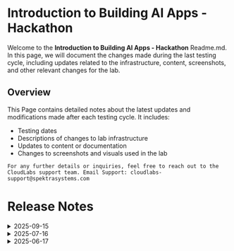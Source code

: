 # Introduction to Building AI Apps - Hackathon

Welcome to the **Introduction to Building AI Apps - Hackathon** Readme.md. In this page, we will document the changes made during the last testing cycle, including updates related to the infrastructure, content, screenshots, and other relevant changes for the lab.

## Overview

This Page contains detailed notes about the latest updates and modifications made after each testing cycle. It includes:

- Testing dates
- Descriptions of changes to lab infrastructure
- Updates to content or documentation
- Changes to screenshots and visuals used in the lab

`For any further details or inquiries, feel free to reach out to the CloudLabs support team. Email Support: cloudlabs-support@spektrasystems.com`

# Release Notes

<details>
  <summary>2025-09-15</summary>

## Release Date: 2025-09-15

### Summary of Changes

Content updates - Updated the OpenAI models and CSharp code in Challenge 3.    

### Infrastructure Changes

N/A

### Content Changes

Replaced the OpenAI models gpt-35-turbo and gpt-4o-mini with gpt-4.1-mini, since the earlier models have been deprecated.

### Screenshot Updates

- **Minor updates**: 

    - Instruction enhancement and a few screenshot updates. 
      
### Testing Notes

- **Testing Date**: 2025-09-12

### Testing Scope 

 Conducted end-to-end testing of the lab, updating the content and instructions accordingly. 

---
</details>

<details>
  <summary>2025-07-16</summary>

### Release Date: 2025-07-21

- **Testing Date**: 2025-07-16

## Infrastructure Changes

NA

## Content Changes
  
Instructions were updated to be more precise and clear. Updated the configuration files required for the Hackathon.

## Screenshot Updates

Screenshots were updated to enhance the overall user experience. 

## Validation

NA

## Testing Notes

- **Test Validation Summary**: Tested the labs and validated the lab guide steps.

---
</details>

<details>
  <summary>2025-06-17</summary>

### Release Date: 2025-06-17

- **Testing Date**: 2025-06-17

## Infrastructure Changes

NA

## Content Changes
  
Instructions were updated to be more precise and clear.

## Screenshot Updates

Screenshots were updated to enhance the overall user experience. 

## Validation

NA

## Testing Notes

- **Test Validation Summary**: Validated the lab guide steps.

---
</details>




